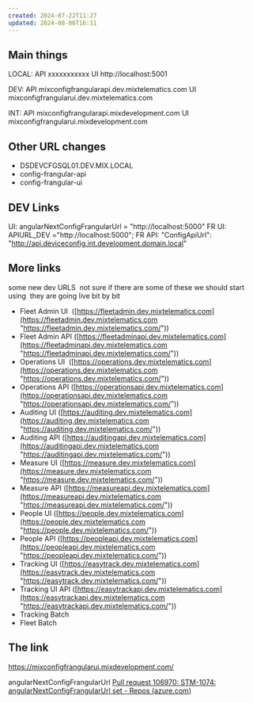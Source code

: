 ```yaml
---
created: 2024-07-22T11:27
updated: 2024-08-06T16:11
---
```

## Main things

LOCAL:
API  xxxxxxxxxxx
UI    http://localhost:5001

DEV:
API  mixconfigfrangularapi.dev.mixtelematics.com
UI    mixconfigfrangularui.dev.mixtelematics.com
 
INT:
API   mixconfigfrangularapi.mixdevelopment.com
UI      mixconfigfrangularui.mixdevelopment.com

## Other URL changes

- DSDEVCFGSQL01.DEV.MIX.LOCAL
- config-frangular-api
- config-frangular-ui

## DEV Links

UI: angularNextConfigFrangularUrl = "http://localhost:5000"
	FR UI: APIURL_DEV ="http://localhost:5000";
		FR API: "ConfigApiUrl": "http://api.deviceconfig.int.development.domain.local"

## More links

some new dev URLS  not sure if there are some of these we should start using  they are going live bit by bit

- Fleet Admin UI  ([https://fleetadmin.dev.mixtelematics.com](https://fleetadmin.dev.mixtelematics.com "https://fleetadmin.dev.mixtelematics.com/"))
- Fleet Admin API ([https://fleetadminapi.dev.mixtelematics.com](https://fleetadminapi.dev.mixtelematics.com "https://fleetadminapi.dev.mixtelematics.com/"))
- Operations UI  ([https://operations.dev.mixtelematics.com](https://operations.dev.mixtelematics.com "https://operations.dev.mixtelematics.com/"))
- Operations API ([https://operationsapi.dev.mixtelematics.com](https://operationsapi.dev.mixtelematics.com "https://operationsapi.dev.mixtelematics.com/"))
- Auditing UI ([https://auditing.dev.mixtelematics.com](https://auditing.dev.mixtelematics.com "https://auditing.dev.mixtelematics.com/"))
- Auditing API ([https://auditingapi.dev.mixtelematics.com](https://auditingapi.dev.mixtelematics.com "https://auditingapi.dev.mixtelematics.com/"))
- Measure UI ([https://measure.dev.mixtelematics.com](https://measure.dev.mixtelematics.com "https://measure.dev.mixtelematics.com/"))
- Measure API ([https://measureapi.dev.mixtelematics.com](https://measureapi.dev.mixtelematics.com "https://measureapi.dev.mixtelematics.com/"))
- People UI ([https://people.dev.mixtelematics.com](https://people.dev.mixtelematics.com "https://people.dev.mixtelematics.com/"))
- People API ([https://peopleapi.dev.mixtelematics.com](https://peopleapi.dev.mixtelematics.com "https://peopleapi.dev.mixtelematics.com/"))
- Tracking UI ([https://easytrack.dev.mixtelematics.com](https://easytrack.dev.mixtelematics.com "https://easytrack.dev.mixtelematics.com/"))
- Tracking UI API ([https://easytrackapi.dev.mixtelematics.com](https://easytrackapi.dev.mixtelematics.com "https://easytrackapi.dev.mixtelematics.com/"))
- Tracking Batch
- Fleet Batch

## The  link

https://mixconfigfrangularui.mixdevelopment.com/




angularNextConfigFrangularUrl 
[Pull request 106970: STM-1074: angularNextConfigFrangularUrl set - Repos (azure.com)](https://dev.azure.com/MiXTelematics/Common/_git/MiX.Fleet.UI/pullrequest/106970?_a=files)

